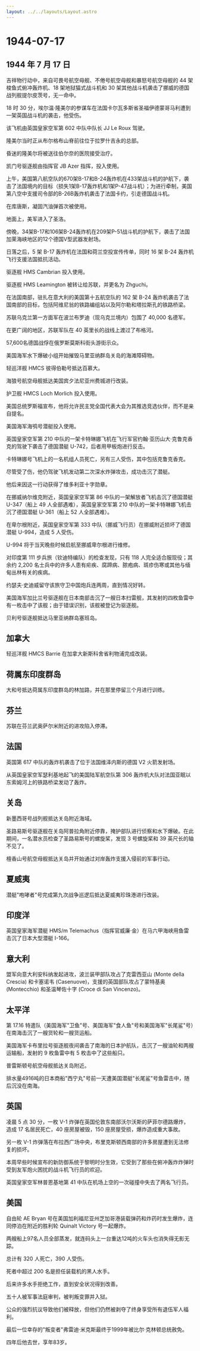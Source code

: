 ```yaml
---
layout: ../../layouts/Layout.astro
---
```


# 1944-07-17

## 1944 年 7 月 17 日

吉祥物行动中，来自可畏号航空母舰、不倦号航空母舰和暴怒号航空母舰的 44
架梭鱼式俯冲轰炸机、18 架地狱猫式战斗机和 30
架其他战斗机袭击了挪威的德国战列舰提尔皮茨号，无一命中。

18 时 30
分，埃尔温·隆美尔的参谋车在法国卡尔瓦多斯省圣福伊德蒙哥马利遭到一架英国战斗机的袭击，他受伤。

该飞机由英国皇家空军第 602 中队中队长 JJ Le Roux 驾驶。

隆美尔当时正从布尔格布山脊前往位于拉罗什吉永的总部。

昏迷的隆美尔将被送往伯尔奈的医院接受治疗。

凯门号驱逐舰由指挥官 JB Azer 指挥，投入使用。

上午，美国第八航空队的670架B-17和B-24轰炸机在433架战斗机的护航下，袭击了法国境内的目标（损失1架B-17轰炸机和1架P-47战斗机）；为进行牵制，美国第八空中支援司令部的B-26B轰炸机袭击了法国卡约，引走德国战斗机。

在库唐斯，凝固汽油弹首次被使用。

地面上，美军进入了圣洛。

傍晚，34架B-17和106架B-24轰炸机在209架P-51战斗机的护航下，袭击了法国加莱海峡地区的12个德国V型武器发射场。

日落之后，5 架 B-17 轰炸机在法国和荷兰空投宣传传单，同时 16 架 B-24
轰炸机飞行支援法国抵抗活动。

驱逐舰 HMS Cambrian 投入使用。

驱逐舰 HMS Leamington 被转让给苏联，并更名为 Zhguchi。

在法国南部，驻扎在意大利的美国第十五航空队的 162 架 B-24
轰炸机袭击了法国南部的目标，包括阿维尼翁的铁路编组站以及阿尔勒和塔拉斯孔的铁路桥梁。

苏联乌克兰第一方面军在波兰布罗迪（现乌克兰境内）包围了 40,000 名德军。

在更广阔的地区，苏联军队在 40 英里长的战线上渡过了布格河。

57,600名德国战俘在俄罗斯莫斯科街头游街示众。

美国海军水下爆破小组开始摧毁马里亚纳群岛关岛的海滩障碍物。

轻巡洋舰 HMCS 彼得伯勒号抵达百慕大。

海狼号航空母舰抵达美国宾夕法尼亚州费城进行改装。

护卫舰 HMCS Loch Morlich 投入使用。

美国总统罗斯福宣布，他将允许民主党全国代表大会为其推选竞选伙伴，而不是亲自提名。

美国海军海鸮号潜艇投入使用。

英国皇家空军第 210
中队的一架卡特琳娜飞机在飞行军官约翰·亚历山大·克鲁克香克的驾驶下袭击了德国潜艇
U-742，后者用甲板炮进行反击。

卡特琳娜号飞机上的一名机组人员死亡，另有三人受伤，其中包括克鲁克香克。

尽管受了伤，他仍驾驶飞机发动第二次深水炸弹攻击，成功击沉了潜艇。

他后来因这一行动获得了维多利亚十字勋章。

在挪威纳尔维克附近，英国皇家空军第 86 中队的一架解放者飞机击沉了德国潜艇
U-347（船上 49 人全部遇难），英国皇家空军第 210
中队的一架卡特琳娜飞机击沉了德国潜艇 U-361（船上 52 人全部遇难）。

在卑尔根附近，英国皇家空军第 333
中队（挪威飞行员）在挪威附近损坏了德国潜艇 U-994，造成 5 人受伤。

U-994 将于当天晚些时候启航至挪威卑尔根进行维修。

对印度第 111 步兵旅（钦迪特编队）的检查发现，只有 118
人完全适合服现役；其余约 2,200
名士兵中的许多人患有疟疾、腐蹄病、脓疱病、斑疹伤寒或其他与缅甸丛林有关的疾病。

约瑟夫·史迪威留守该旅守卫中国炮兵连两周，直到情况好转。

美国海军加比兰号驱逐舰在日本南部击沉了一艘日本扫雷舰，其发射的四枚鱼雷中有一枚击中了该舰；由于错误识别，该舰被登记为驱逐舰。

贝利号驱逐舰抵达马里亚纳群岛塞班岛。

## 加拿大

轻巡洋舰 HMCS Barrie 在加拿大新斯科舍省利物浦完成改装。

## 荷属东印度群岛

大和号抵达荷属东印度群岛的林加路，并在那里停留三个月进行训练。

## 芬兰

苏联在芬兰武奥萨尔米附近的进攻陷入停滞。

## 法国

英国第 617 中队的轰炸机袭击了位于法国维泽内斯的德国 V2 火箭发射场。

从英国皇家空军瑟利基地起飞的美国陆军航空队第 306
轰炸机大队对法国亚眠以东索姆河上的铁路桥梁发动了轰炸。

## 关岛

新墨西哥号战列舰抵达关岛附近海域。

圣路易斯号驱逐舰在关岛阿普拉角附近停靠，掩护部队进行侦察和水下爆破。在此期间，一名潜水员检查了圣路易斯号的螺旋桨，发现
3 号螺旋桨和 39 英尺长的轴不见了。

檀香山号航空母舰抵达关岛并开始通过对岸轰炸支援入侵前的军事行动。

## 夏威夷

潜艇"咆哮者"号完成第九次战争巡逻后抵达夏威夷珍珠港进行改装。

## 印度洋

英国皇家海军潜艇 HMS/m
Telemachus（指挥官威廉·金）在马六甲海峡用鱼雷击沉了日本大型潜艇 I-166。

## 意大利

盟军向意大利安科纳发起进攻，波兰装甲部队攻占了克雷西亚山 (Monte della
Crescia) 和卡塞诺韦 (Casenuove)，支援的英国部队攻占了蒙特基奥
(Montecchio) 和圣温琴佐十字 (Croce di San Vincenzo)。

## 太平洋

第 17.16
特遣队（美国海军"卫鱼"号、美国海军"食人鱼"号和美国海军"长尾鲨"号）在南海击沉了一艘货轮和一艘货运船。

美国海军卡布里拉号驱逐舰夜间袭击了南海的日本护航队，击沉了一艘油轮和两艘运输船，发射的
9 枚鱼雷中有 5 枚击中了这些船只。

普雷斯顿号航空母舰抵达关岛附近。

排水量4916吨的日本商船"西宁丸"号前一天遭美国潜艇"长尾鲨"号鱼雷击中，随后沉没在南海。

## 英国

凌晨 5 点 30 分，一枚 V-1
炸弹在英国伦敦东南部沃尔沃斯的萨菲尔德路爆炸，造成 17 名居民死亡，40
座房屋被毁，150 座房屋受损，爆炸造成重大事故。

另一枚 V-1
炸弹落在布拉西广场中央，布里克斯顿西南部的许多房屋遭到无法修复的损坏。

本周早些时候宣布的新防御系统于黎明时分生效，它受到了那些在俯冲轰炸炸弹时受到友军炮火困扰的战斗机飞行员的欢迎。

英国皇家空军林普恩基地第 41 中队在机场上空的一次碰撞中失去了两名飞行员。

## 美国

自由轮 AE Bryan
号在美国加利福尼亚州芝加哥港装载弹药和炸药时发生爆炸，连同停泊在附近的胜利轮
Quinalt Victory 号一起爆炸。

两艘船上97名人员全部蒸发，就连码头上一台重达12吨的火车头也消失得无影无踪。

总计有 320 人死亡，390 人受伤。

死者中超过 200 名是担任装载机的黑人水手。

后来许多水手拒绝工作，直到安全状况得到改善。

五十人被军事法庭审判，被判叛变罪并入狱。

公众的强烈抗议导致他们被释放，但他们仍然被剥夺了终身享受所有退伍军人福利。

最后一位幸存的"叛变者"弗雷迪·米克斯最终于1999年被比尔·克林顿总统赦免。

四年后他去世，享年83岁。